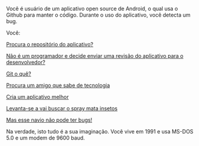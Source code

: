Você é usuário de um aplicativo open source de Android, o qual usa o Github para manter o código. Durante o uso do
aplicativo, você detecta um bug.

Você:

[Procura o repositório do aplicativo?](colabora/colaborar.md)

[Não é um programador e decide enviar uma revisão do aplicativo para o desenvolvedor?](revisa/revisar.md)

[Git o quê?](git/oque.md)

[Procura um amigo que sabe de tecnologia](amigo/tecnologia.md)

[Cria um aplicativo melhor](cria/melhor.md)

[Levanta-se a vai buscar o spray mata insetos](spray/matainsetos.md)

[Mas esse navio não pode ter bugs!](titanic/iceberg.md)

Na verdade, isto tudo é a sua imaginação. Você vive em 1991 e usa MS-DOS 5.0 e um modem de 9600 baud.
